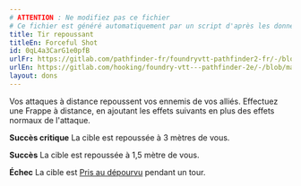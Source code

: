 ```yaml
---
# ATTENTION : Ne modifiez pas ce fichier
# Ce fichier est généré automatiquement par un script d'après les données du module Foundry VTT officiel et de sa traduction
title: Tir repoussant
titleEn: Forceful Shot
id: 0qL4a3CarG1e0pfB
urlFr: https://gitlab.com/pathfinder-fr/foundryvtt-pathfinder2-fr/-/blob/master/data/feats/0qL4a3CarG1e0pfB.htm
urlEn: https://gitlab.com/hooking/foundry-vtt---pathfinder-2e/-/blob/master/packs/data/feats.db/forceful-shot.json
layout: dons
---
```

Vos attaques à distance repoussent vos ennemis de vos alliés. Effectuez une Frappe à distance, en ajoutant les effets suivants en plus des effets normaux de l'attaque.

**Succès critique** La cible est repoussée à 3 mètres de vous.

**Succès** La cible est repoussée à 1,5 mètre de vous.

**Échec** La cible est [Pris au dépourvu](../conditions/pris-au-dépourvu.md) pendant un tour.
